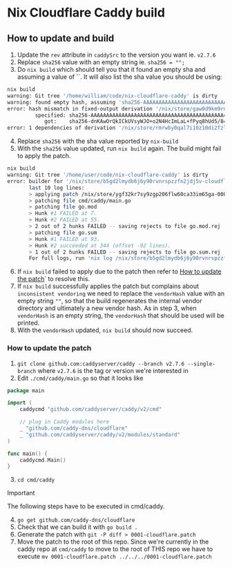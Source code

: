 # Nix Cloudflare Caddy build

## How to update and build

1. Update the `rev` attribute in `caddySrc` to the version you want ie. `v2.7.6`
2. Replace `sha256` value with an empty string ie. `sha256 = "";`
3. Do `nix build` which should tell you that it found an empty sha and assuming a value of ``. It will also list the sha value you should be using:
```bash
nix build
warning: Git tree '/home/william/code/nix-cloudflare-caddy' is dirty
warning: found empty hash, assuming 'sha256-AAAAAAAAAAAAAAAAAAAAAAAAAAAAAAAAAAAAAAAAAAA='
error: hash mismatch in fixed-output derivation '/nix/store/gaw0d9km9rn3x1xsq7l38297m85j0mdf-cloudflare-caddy-v2.7.6-go-modules.drv':
         specified: sha256-AAAAAAAAAAAAAAAAAAAAAAAAAAAAAAAAAAAAAAAAAAA=
            got:    sha256-dnKAwOrQkICkUVsyWJO+o2N4HcImLaL+fPyq8hUd5/8=
error: 1 dependencies of derivation '/nix/store/rmrwby0qal7i10z10di2fzlr7cfwmh3k-cloudflare-caddy-v2.7.6.drv' failed to build
```

4. Replace `sha256` with the sha value reported by `nix-build`
5. With the `sha256` value updated, run `nix build` again. The build might fail to apply the patch.
```bash
nix build
warning: Git tree '/home/user/code/nix-cloudflare-caddy' is dirty
error: builder for '/nix/store/b5gd2lmydb6j6y90rvnrspzzfn2jdj5v-cloudflare-caddy-v2.7.6.drv' failed with exit code 1;
       last 10 log lines:
       > applying patch /nix/store/ygf32kr7sy9zgp206flw60ca33im65ga-0001-cloudflare.patch
       > patching file cmd/caddy/main.go
       > patching file go.mod
       > Hunk #1 FAILED at 7.
       > Hunk #2 FAILED at 55.
       > 2 out of 2 hunks FAILED -- saving rejects to file go.mod.rej
       > patching file go.sum
       > Hunk #1 FAILED at 93.
       > Hunk #2 succeeded at 344 (offset -92 lines).
       > 1 out of 2 hunks FAILED -- saving rejects to file go.sum.rej
       For full logs, run 'nix log /nix/store/b5gd2lmydb6j6y90rvnrspzzfn2jdj5v-cloudflare-caddy-v2.7.6.drv'.
```
6. If `nix build` failed to apply due to the patch then refer to [How to update the patch](#how-to-update-the-patch)` to resolve this.
7. If `nix build` successfully applies the patch but complains about `inconsistent vendoring` we need to replace the `vendorHash` value with an empty string `""`, so that the build regenerates the internal vendor directory and ultimately a new vendor hash. As in step 3, when `vendorHash` is an empty string, the `vendorHash` that should be used will be printed.
8. With the `vendorHash` updated, `nix build` should now succeed.

### How to update the patch

1. `git clone github.com:caddyserver/caddy --branch v2.7.6 --single-branch` where `v2.7.6` is the tag or version we're interested in
2. Edit `./cmd/caddy/main.go` so that it looks like

```go
package main

import (
	caddycmd "github.com/caddyserver/caddy/v2/cmd"

	// plug in Caddy modules here
	_ "github.com/caddy-dns/cloudflare"
	_ "github.com/caddyserver/caddy/v2/modules/standard"
)

func main() {
	caddycmd.Main()
}
```

3. `cd cmd/caddy`

> [!IMPORTANT]
> The following steps have to be executed in cmd/caddy.

4. `go get github.com/caddy-dns/cloudflare`
5. Check that we can build it with `go build .`
6. Generate the patch with `git -P diff > 0001-cloudflare.patch`
7. Move the patch to the root of this repo. Since we're currently in the caddy repo at `cmd/caddy` to move to the root of THIS repo we have to execute `mv 0001-cloudflare.patch ../../../0001-cloudflare.patch`
